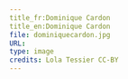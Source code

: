 ```yaml
---
title_fr:Dominique Cardon
title_en:Dominique Cardon
file: dominiquecardon.jpg
URL:
type: image
credits: Lola Tessier CC-BY
---
```


